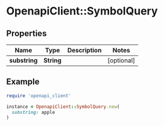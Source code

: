 # OpenapiClient::SymbolQuery

## Properties

| Name | Type | Description | Notes |
| ---- | ---- | ----------- | ----- |
| **substring** | **String** |  | [optional] |

## Example

```ruby
require 'openapi_client'

instance = OpenapiClient::SymbolQuery.new(
  substring: apple
)
```

